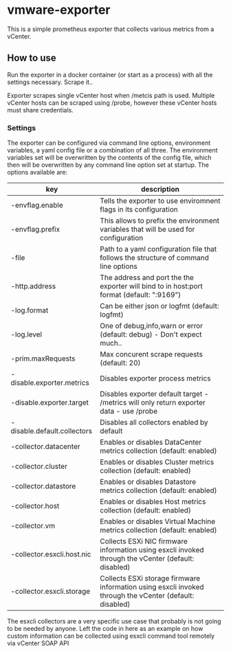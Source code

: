 
# vmware-exporter

This is a simple prometheus exporter that collects various metrics from a vCenter. 


## How to use

Run the exporter in a docker container (or start as a process) with all the settings necessary. Scrape it..

Exporter scrapes single vCenter host when /metcis path is used. Multiple vCenter hosts can be scraped using /probe, however these vCenter hosts must share credentials.

### Settings 

The exporter can be configured via command line options, environment variables, a yaml config file or a combination of all three. The environment variables set will be overwritten by the contents of the config file, which then will be overwritten by any command line option set at startup. 
The options available are:

| key | description |
| --- | ----------- |
| -envflag.enable | Tells the exporter to use enviromnent flags in its configuration |
| -envflag.prefix | This allows to prefix the environment variables that will be used for configuration | 
| -file | Path to a yaml configuration file that follows the structure of command line options |
| -http.address | The address and port the the exporter will bind to in host:port format (default: ":9169") |
| -log.format | Can be either json or logfmt (default: logfmt) |
| -log.level | One of debug,info,warn or error (default: debug) - Don't expect much..|
| -prim.maxRequests | Max concurent scrape requests (default: 20) |
| -disable.exporter.metrics | Disables exporter process metrics |
| -disable.exporter.target | Disables exporter default target - /metrics will only return exporter data - use /probe |
| -disable.default.collectors | Disables all collectors enabled by default |
| -collector.datacenter | Enables or disables DataCenter metrics collection (default: enabled) |
| -collector.cluster | Enables or disables Cluster metrics collection (default: enabled) |
| -collector.datastore | Enables or disables Datastore metrics collection (default: enabled) |
| -collector.host | Enables or disables Host metrics collection (default: enabled) |
| -collector.vm | Enables or disables Virtual Machine metrics collection (default: enabled) |
| -collector.esxcli.host.nic | Collects ESXi NIC firmware information using esxcli invoked through the vCenter (default: disabled) |
| -collector.esxcli.storage | Collects ESXi storage firmware information using esxcli invoked through the vCenter (default: disabled) |


The esxcli collectors are a very specific use case that probably is not going to be needed by anyone. Left the code in here as an example on how custom information can be collected using esxcli command tool remotely via vCenter SOAP API 